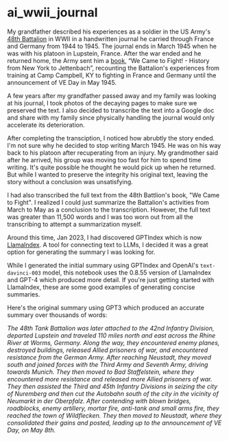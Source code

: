 # ai_wwii_journal

My grandfather described his experiences as a soldier in the US Army's [48th Battalion](https://14thad.org/48thTankBattalion/index.cfm) in WWII in a handwritten journal he carried through France and Germany from 1944 to 1945. The journal ends in March 1945 when he was with his platoon in Lupstein, France. After the war ended and he returned home, the Army sent him a [book](https://14thad.org/48thTankBattalion/index.cfm#gallery-1), “We Came to Fight! - History from New York to Jettenbach”, recounting the Battalion's experiences from training at Camp Campbell, KY to fighting in France and Germany until the announcement of VE Day in May 1945.

A few years after my grandfather passed away and my family was looking at his journal, I took photos of the decaying pages to make sure we preserved the text. I also decided to transcribe the text into a Google doc and share with my family since physically handling the journal would only accelerate its deterioration. 

After completing the transciption, I noticed how abrubtly the story ended. I'm not sure why he decided to stop writing March 1945. He was on his way back to his platoon after recuperating from an injury. My grandmother said after he arrived, his group was moving too fast for him to spend time writing. It's quite possible he thought he would pick up when he returned. But while I wanted to preserve the integrity his original text, leaving the story without a conclusion was unsatisfying.

I had also transcribed the full text from the 48th Battlion's book, "We Came to Fight". I realized I could just summarize the Battalion's activities from March to May as a conclusion to the transcription. However, the full text was greater than 11,500 words and I was too worn out from all the transcribing to attempt a summarization myself.

Around this time, Jan 2023, I had discovered GPTIndex which is now [LlamaIndex](https://www.llamaindex.ai/). A tool for connecting text to LLMs, I decided it was a great option for generating the summary I was looking for.

While I generated the initial summary using GPTIndex and OpenAI's `text-davinci-003` model, this notebook uses the 0.8.55 version of LlamaIndex and GPT-4 which produced more detail. If you're just getting started with LlamaIndex, these are some good examples of generating concise summaries.

Here's the original summary using GPT3 which produced an accurate summary over thousands of words:

*The 48th Tank Battalion was later attached to the 42nd Infantry Division, departed Lupstein and traveled 110 miles north and east across the Rhine River at Worms, Germany. Along the way, they encountered enemy planes, destroyed buildings, released Allied prisoners of war, and encountered resistance from the German Army. After reaching Neustadt, they moved south and joined forces with the Third Army and Seventh Army, driving towards Munich. They then moved to Bad Staffelstein, where they encountered more resistance and released more Allied prisoners of war. They then assisted the Third and 45th Infantry Divisions in seizing the city of Nuremberg and then cut the Autobahn south of the city in the vicinity of Neumarkt in der Oberpfalz. After contending with blown bridges, roadblocks, enemy artillery, mortar fire, anti-tank and small arms fire, they reached the town of Wildflecken. They then moved to Neustadt, where they consolidated their gains and posted, leading up to the announcement of VE Day, on May 8th.*
